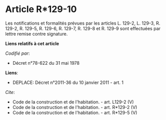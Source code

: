 # Article R*129-10

Les notifications et formalités prévues par les articles L. 129-2, L. 129-3, R. 129-2, R. 129-5, R. 129-6, R. 129-7, R. 129-8
et R. 129-9 sont effectuées par lettre remise contre signature.

**Liens relatifs à cet article**

_Codifié par_:

  - Décret n°78-622 du 31 mai 1978

**Liens**:

  - DEPLACE: Décret n°2011-36 du 10 janvier 2011 - art. 1

_Cite_:

  - Code de la construction et de l'habitation. - art. L129-2 (V)
  - Code de la construction et de l'habitation. - art. R*129-2 (V)
  - Code de la construction et de l'habitation. - art. R*129-5 (V)
